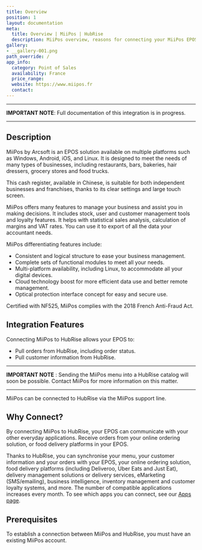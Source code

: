 ```yaml
---
title: Overview
position: 1
layout: documentation
meta:
  title: Overview | MiiPos | HubRise
  description: MiiPos overview, reasons for connecting your MiiPos EPOS to HubRise and summary of integrated features. Synchronise data between your EPOS and your other apps.
gallery:
- __gallery-001.png
path_override: /
app_info:
  category: Point of Sales
  availability: France
  price_range:
  website: https://www.miipos.fr
  contact:
---
```


---

**IMPORTANT NOTE**: Full documentation of this integration is in progress.

---

## Description

MiiPos by Arcsoft is an EPOS solution available on multiple platforms such as Windows, Android, iOS, and Linux. It is designed to meet the needs of many types of businesses, including restaurants, bars, bakeries, hair dressers, grocery stores and food trucks. 

This cash register, available in Chinese, is suitable for both independent businesses and franchises, thanks to its clear settings and large touch screen.

MiiPos offers many features to manage your business and assist you in making decisions. It includes stock, user and customer management tools and loyalty features. It helps with statistical sales analysis, calculation of margins and VAT rates. You can use it to export of all the data your accountant needs.

MiiPos differentiating features include:

- Consistent and logical structure to ease your business management.
- Complete sets of functional modules to meet all your needs.
- Multi-platform availability, including Linux, to accommodate all your digital devices.
- Cloud technology boost for more efficient data use and better remote management.
- Optical protection interface concept for easy and secure use.

Certified with NF525, MiiPos complies with the 2018 French Anti-Fraud Act.

## Integration Features

Connecting MiiPos to HubRise allows your EPOS to:

- Pull orders from HubRise, including order status.
- Pull customer information from HubRise.

---

**IMPORTANT NOTE** : Sending the MiiPos menu into a HubRise catalog will soon be possible. Contact MiiPos for more information on this matter.

---

MiiPos can be connected to HubRise via the MiiPos support line.

## Why Connect?

By connecting MiiPos to HubRise, your EPOS can communicate with your other everyday applications. Receive orders from your online ordering solution, or food delivery platforms in your EPOS. 

Thanks to HubRise, you can synchronise your menu, your customer information and your orders with your EPOS, your online ordering solution, food delivery platforms (including Deliveroo, Uber Eats and Just Eat), delivery management solutions or delivery services, eMarketing (SMS/emailing), business intelligence, inventory management and customer loyalty systems, and more. The number of compatible applications increases every month. To see which apps you can connect, see our [Apps page](/apps).

## Prerequisites

To establish a connection between MiiPos and HubRise, you must have an existing MiiPos account.
